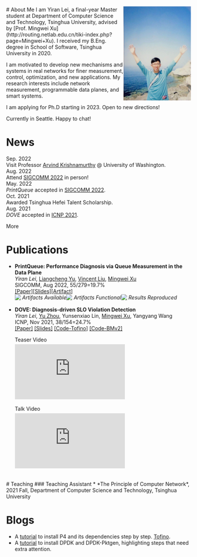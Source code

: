 <br>
<div>
    <img align="right" src="assets/images/YiranLei.jpg" style="zoom:25%;" />
</div>
# About Me
I am Yiran Lei, a final-year Master student at Department of Computer Science and Technology, Tsinghua University, advised by [Prof. Mingwei Xu](http://routing.netlab.edu.cn/tiki-index.php?page=Mingwei+Xu). I received my B.Eng. degree in School of Software, Tsinghua University in 2020. 

I am motivated to develop new mechanisms and systems in real networks for finer measurement, control, optimization, and new applications. My research interests include network measurement, programmable data planes, and smart systems.

<div class="info">
    <div class="info_text">
        <p>I am applying for Ph.D starting in 2023. Open to new directions!</p>
        <p>Currently in Seattle. Happy to chat!</p>
    </div>
</div>

# News
<div class="news_list">
  <div class="news_list_item" id="nli0">
    <div class="news_date">Sep. 2022</div>
    <div class="news_content">Visit Professor <a href="https://www.cs.washington.edu/people/faculty/arvind">Arvind Krishnamurthy</a> @ University of Washington.</div>
  </div>
  <div class="news_list_item" id="nli1">
    <div class="news_date">Aug. 2022</div>
    <div class="news_content">Attend <a href="https://conferences.sigcomm.org/sigcomm/2022/venue.html">SIGCOMM 2022</a> in person! </div>
  </div>
  <div class="news_list_item" id="nli2">
    <div class="news_date">May. 2022</div>
    <div class="news_content"> <em>PrintQueue</em> accepted in <a href="https://conferences.sigcomm.org/sigcomm/2022/program.html">SIGCOMM 2022</a>. </div>
  </div>
  <div class="news_list_item" id="nli3">
    <div class="news_date">Oct. 2021</div>
    <div class="news_content"> Awarded Tsinghua Hefei Talent Scholarship.</div>
  </div>
  <div class="news_list_item" id="nli4">
    <div class="news_date">Aug. 2021</div>
    <div class="news_content"> <em>DOVE</em> accepted in <a href="https://icnp21.cs.ucr.edu/program.html">ICNP 2021</a>.</div>
  </div>
</div>

<a class="news_button" onclick='news_list_shift()'>More</a>

# Publications
* **PrintQueue: Performance Diagnosis via Queue Measurement in the Data Plane** <br />
  *Yiran Lei*, [Liangcheng Yu](https://liangchengyu.com/), [Vincent Liu](https://vincen.tl/publications.html), [Mingwei Xu](http://routing.netlab.edu.cn/tiki-index.php?page=Mingwei+Xu) <br />
  SIGCOMM, Aug 2022, 55/279=19.7% <br />
  [[Paper]](https://dl.acm.org/doi/10.1145/3544216.3544257)[[Slides]](/assets/papers/PrintQueue/PrintQueue_v0.98.pdf)[[Artifact]](https://github.com/A-Dying-Pig/PrintQueue) <br />
  <div style="float: left">
    <img style="float: left" src="https://www.acm.org/binaries/content/gallery/acm/publications/artifact-review-v1_1-badges/artifacts_available_v1_1.png" width=20><span style="float: left"><em>Artifacts Available</em></span>
  </div>
  <div style="float: left">
    <img style="float: left" src="https://www.acm.org/binaries/content/gallery/acm/publications/artifact-review-v1_1-badges/artifacts_evaluated_functional_v1_1.png" width=20><span style="float: left"><em>Artifacts Functional</em></span>
  </div>
  <div style="float: left">
    <img style="float: left" src="https://www.acm.org/binaries/content/gallery/acm/publications/artifact-review-v1_1-badges/results_reproduced_v1_1.png" width=20><span style="float: left"><em>Results Reproduced</em></span>
  </div>
 
<p style="clear: left; margin-bottom: 30px"></p>

* **DOVE: Diagnosis-driven SLO Violation Detection**<br />
  *Yiran Lei*, [Yu Zhou](https://zhouyu-sunny.github.io/), Yunsenxiao Lin, [Mingwei Xu](http://routing.netlab.edu.cn/tiki-index.php?page=Mingwei+Xu), Yangyang Wang <br />
  ICNP, Nov 2021, 38/154=24.7% <br />
  [[Paper]](https://ieeexplore.ieee.org/document/9651986) [[Slides]](/assets/papers/DOVE/DOVE.pdf) [[Code-Tofino]](https://gitlab.com/A-Dying-Pig/dove) [[Code-BMv2]](https://gitlab.com/A-Dying-Pig/dove-bmv2)
  <div class="embed-video-wrapper">
    <div class="embed-first">
        <p>Teaser Video</p>
        <iframe src="https://www.youtube.com/embed/hDGp2wkwsf0" frameborder="0" allowfullscreen style="margin-top: -10px"></iframe>
    </div>
    <div class="embed-second">
        <p>Talk Video</p>
        <iframe src="https://www.youtube.com/embed/opzT5JAfrt8" frameborder="0" allowfullscreen style="margin-top: -10px"></iframe>
    </div>
  </div>
  
<p style="clear: left"></p>
<br />
# Teaching
### Teaching Assistant
* *The Principle of Computer Network*, 2021 Fall, Department of Computer Science and Technology, Tsinghua University

# Blogs
* A [tutorial](https://www.yiranlei.com/P4_Installation_Tutorial) to install P4 and its dependencies step by step. [Tofino](https://www.yiranlei.com/sde_tip).
* A [tutorial](https://www.yiranlei.com/DPDK_Installation_Tutorial) to install DPDK and DPDK-Pktgen, highlighting steps that need extra attention.
